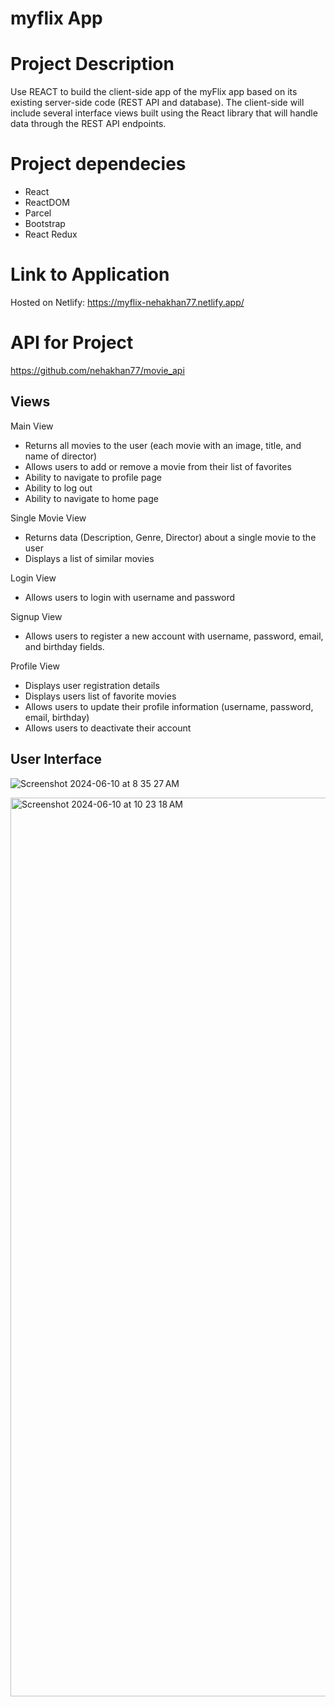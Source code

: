 # myflix App

# Project Description

Use REACT to build the client-side app of the myFlix app based on its existing server-side code (REST API and database). The client-side will include several interface views built using the React library that will handle data through the REST API endpoints.

# Project dependecies

* React
* ReactDOM
* Parcel
* Bootstrap
* React Redux

# Link to Application

Hosted on Netlify: https://myflix-nehakhan77.netlify.app/ 

# API for Project

https://github.com/nehakhan77/movie_api

## Views

Main View
* Returns all movies to the user (each movie with an image, title, and name of director)
* Allows users to add or remove a movie from their list of favorites
* Ability to navigate to profile page
* Ability to log out
* Ability to navigate to home page

Single Movie View
* Returns data (Description, Genre, Director) about a single movie to the user
* Displays a list of similar movies

Login View
* Allows users to login with username and password

Signup View
* Allows users to register a new account with username, password, email, and birthday fields.

Profile View
* Displays user registration details
* Displays users list of favorite movies
* Allows users to update their profile information (username, password, email, birthday)
* Allows users to deactivate their account
  

## User Interface 

![Screenshot 2024-06-10 at 8 35 27 AM](https://github.com/nehakhan77/myflix-Client/assets/136394004/55e64160-391a-4378-8062-ee29dca92633)

<img width="1438" alt="Screenshot 2024-06-10 at 10 23 18 AM" src="https://github.com/nehakhan77/myflix-Client/assets/136394004/cdbdf5e6-dba2-47f2-a0b5-751575a533b6">







